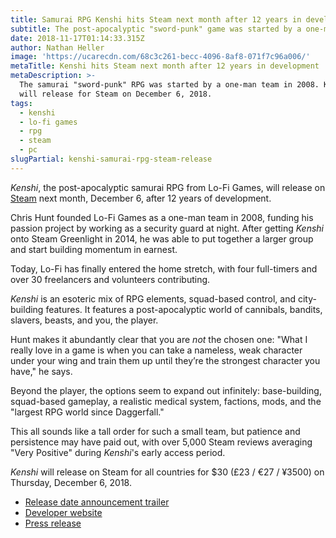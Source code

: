 ```yaml
---
title: Samurai RPG Kenshi hits Steam next month after 12 years in development
subtitle: The post-apocalyptic "sword-punk" game was started by a one-man team in 2008
date: 2018-11-17T01:14:33.315Z
author: Nathan Heller
image: 'https://ucarecdn.com/68c3c261-becc-4096-8af8-071f7c96a006/'
metaTitle: Kenshi hits Steam next month after 12 years in development
metaDescription: >-
  The samurai "sword-punk" RPG was started by a one-man team in 2008. Kenshi
  will release for Steam on December 6, 2018.
tags:
  - kenshi
  - lo-fi games
  - rpg
  - steam
  - pc
slugPartial: kenshi-samurai-rpg-steam-release
---
```

_Kenshi_, the post-apocalyptic samurai RPG from Lo-Fi Games, will release on [Steam](https://store.steampowered.com/app/233860/Kenshi/) next month, December 6, after 12 years of development.

Chris Hunt founded Lo-Fi Games as a one-man team in 2008, funding his passion project by working as a security guard at night. After getting _Kenshi_ onto Steam Greenlight in 2014, he was able to put together a larger group and start building momentum in earnest. 

Today, Lo-Fi has finally entered the home stretch, with four full-timers and over 30 freelancers and volunteers contributing.

_Kenshi_ is an esoteric mix of RPG elements, squad-based control, and city-building features. It features a post-apocalyptic world of cannibals, bandits, slavers, beasts, and you, the player. 

Hunt makes it abundantly clear that you are _not_ the chosen one: "What I really love in a game is when you can take a nameless, weak character under your wing and train them up until they’re the strongest character you have," he says. 

Beyond the player, the options seem to expand out infinitely: base-building, squad-based gameplay, a realistic medical system, factions, mods, and the "largest RPG world since Daggerfall."

This all sounds like a tall order for such a small team, but patience and persistence may have paid out, with over 5,000 Steam reviews averaging "Very Positive" during _Kenshi_'s early access period.

_Kenshi_ will release on Steam for all countries for $30 (£23 / €27 / ¥3500) on Thursday, December 6, 2018.

* [Release date announcement trailer](https://youtu.be/zP4zOTSx2s8)
* [Developer website](https://lofigames.com/)
* [Press release](http://www.gamasutra.com/view/pressreleases/330890/SwordPunk_Sandbox_RPG_Kenshi_Opens_its_Huge_PostApocalyptic_Samurai_World_in_December.php)
